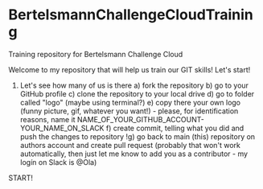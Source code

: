 # BertelsmannChallengeCloudTraining
Training repository for Bertelsmann Challenge Cloud

Welcome to my repository that will help us train our GIT skills!
Let's start!


1. Let's see how many of us is there
a) fork the repository
b) go to your GitHub profile
c) clone the repository to your local drive
d) go to folder called "logo" (maybe using terminal?)
e) copy there your own logo (funny picture, gif, whatever you want!) - please, for identification reasons, name it NAME_OF_YOUR_GITHUB_ACCOUNT-YOUR_NAME_ON_SLACK
f) create commit, telling what you did and push the changes to repository
!g) go back to main (this) repository on authors account and create pull request (probably that won't work automatically, then just let me know to add you as a contributor - my logín on Slack is @Ola)

START!
